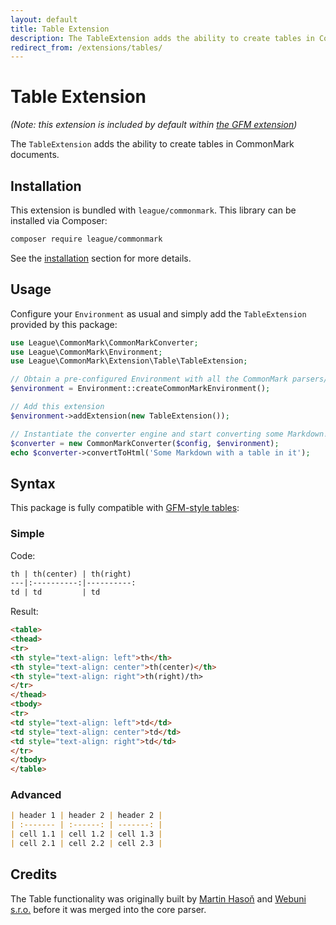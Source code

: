 ```yaml
---
layout: default
title: Table Extension
description: The TableExtension adds the ability to create tables in CommonMark documents
redirect_from: /extensions/tables/
---
```


# Table Extension

_(Note: this extension is included by default within [the GFM extension](/1.4/extensions/github-flavored-markdown/))_

The `TableExtension` adds the ability to create tables in CommonMark documents.

## Installation

This extension is bundled with `league/commonmark`. This library can be installed via Composer:

~~~bash
composer require league/commonmark
~~~

See the [installation](/1.4/installation/) section for more details.

## Usage

Configure your `Environment` as usual and simply add the `TableExtension` provided by this package:

```php
use League\CommonMark\CommonMarkConverter;
use League\CommonMark\Environment;
use League\CommonMark\Extension\Table\TableExtension;

// Obtain a pre-configured Environment with all the CommonMark parsers/renderers ready-to-go
$environment = Environment::createCommonMarkEnvironment();

// Add this extension
$environment->addExtension(new TableExtension());

// Instantiate the converter engine and start converting some Markdown!
$converter = new CommonMarkConverter($config, $environment);
echo $converter->convertToHtml('Some Markdown with a table in it');
```

## Syntax

This package is fully compatible with [GFM-style tables](https://github.github.com/gfm/#tables-extension-):


### Simple

Code:
```markdown
th | th(center) | th(right)
---|:----------:|----------:
td | td         | td
```

Result:
```html
<table>
<thead>
<tr>
<th style="text-align: left">th</th>
<th style="text-align: center">th(center)</th>
<th style="text-align: right">th(right)/th>
</tr>
</thead>
<tbody>
<tr>
<td style="text-align: left">td</td>
<td style="text-align: center">td</td>
<td style="text-align: right">td</td>
</tr>
</tbody>
</table>
```

### Advanced

```markdown
| header 1 | header 2 | header 2 |
| :------- | :------: | -------: |
| cell 1.1 | cell 1.2 | cell 1.3 |
| cell 2.1 | cell 2.2 | cell 2.3 |
```

## Credits

The Table functionality was originally built by [Martin Hasoň](https://github.com/hason) and [Webuni s.r.o.](https://www.webuni.cz) before it was merged into the core parser.
